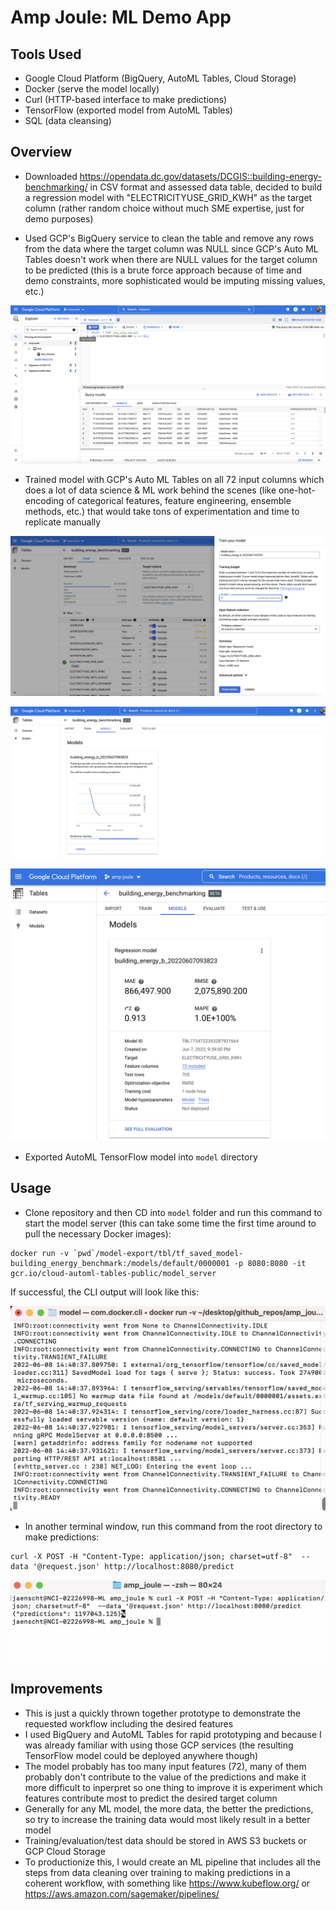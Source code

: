 # Amp Joule: ML Demo App

## Tools Used
- Google Cloud Platform (BigQuery, AutoML Tables, Cloud Storage)
- Docker (serve the model locally)
- Curl (HTTP-based interface to make predictions)
- TensorFlow (exported model from AutoML Tables)
- SQL (data cleansing)

## Overview

- Downloaded https://opendata.dc.gov/datasets/DCGIS::building-energy-benchmarking/ in CSV format and assessed data table, decided to build a regression model with "ELECTRICITYUSE_GRID_KWH" as the target column (rather random choice without much SME expertise, just for demo purposes)

- Used GCP's BigQuery service to clean the table and remove any rows from the data where the target column was NULL since GCP's Auto ML Tables doesn't work when there are NULL values for the target column to be predicted (this is a brute force approach because of time and demo constraints, more sophisticated would be imputing missing values, etc.)

![BQ](screenshots/clean_data_table_in_gcp_bigquery.png)

- Trained model with GCP's Auto ML Tables on all 72 input columns which does a lot of data science & ML work behind the scenes (like one-hot-encoding of categorical features, feature engineering, ensemble methods, etc.) that would take tons of experimentation and time to replicate manually

![AutoML](screenshots/training_model_features_and_target.png)

![AutoML](screenshots/training_model_with_gcp_automl_tables.png)

![AutoML](screenshots/model_evaluation.png)

- Exported AutoML TensorFlow model into `model` directory

## Usage

- Clone repository and then CD into `model` folder and run this command to start the model server (this can take some time the first time around to pull the necessary Docker images):
```
docker run -v `pwd`/model-export/tbl/tf_saved_model-building_energy_benchmark:/models/default/0000001 -p 8080:8080 -it gcr.io/cloud-automl-tables-public/model_server
```

If successful, the CLI output will look like this:

![Docker](screenshots/docker_run.png)

- In another terminal window, run this command from the root directory to make predictions:
```
curl -X POST -H "Content-Type: application/json; charset=utf-8"  --data '@request.json' http://localhost:8080/predict
```

![Predictions](screenshots/predictions.png)

## Improvements
- This is just a quickly thrown together prototype to demonstrate the requested workflow including the desired features
- I used BigQuery and AutoML Tables for rapid prototyping and because I was already familiar with using those GCP services (the resulting TensorFlow model could be deployed anywhere though)
- The model probably has too many input features (72), many of them probably don't contribute to the value of the predictions and make it more difficult to inperpret so one thing to improve it is experiment which features contribute most to predict the desired target column
- Generally for any ML model, the more data, the better the predictions, so try to increase the training data would most likely result in a better model
- Training/evaluation/test data should be stored in AWS S3 buckets or GCP Cloud Storage
- To productionize this, I would create an ML pipeline that includes all the steps from data cleaning over training to making predictions in a coherent workflow, with something like https://www.kubeflow.org/ or https://aws.amazon.com/sagemaker/pipelines/ 